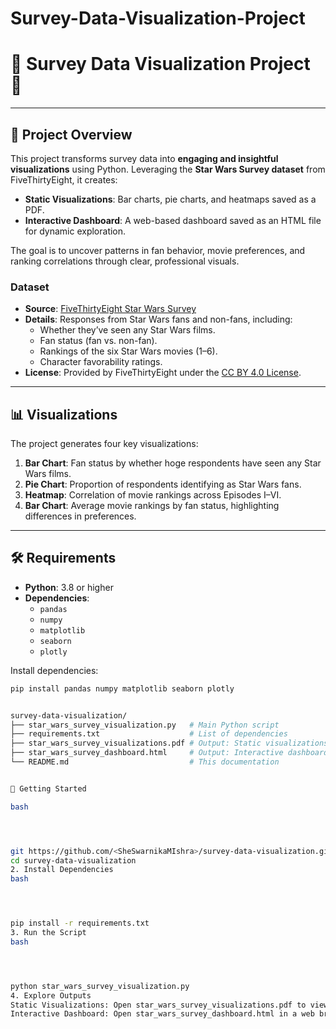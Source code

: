 # Survey-Data-Visualization-Project
# 🚀 Survey Data Visualization Project 🚀



---

## 📌 Project Overview

This project transforms survey data into **engaging and insightful visualizations** using Python. Leveraging the **Star Wars Survey dataset** from FiveThirtyEight, it creates:
- **Static Visualizations**: Bar charts, pie charts, and heatmaps saved as a PDF.
- **Interactive Dashboard**: A web-based dashboard saved as an HTML file for dynamic exploration.

The goal is to uncover patterns in fan behavior, movie preferences, and ranking correlations through clear, professional visuals.

### Dataset
- **Source**: [FiveThirtyEight Star Wars Survey](https://raw.githubusercontent.com/fivethirtyeight/data/master/star-wars-survey/StarWars.csv)
- **Details**: Responses from Star Wars fans and non-fans, including:
  - Whether they’ve seen any Star Wars films.
  - Fan status (fan vs. non-fan).
  - Rankings of the six Star Wars movies (1–6).
  - Character favorability ratings.
- **License**: Provided by FiveThirtyEight under the [CC BY 4.0 License](https://creativecommons.org/licenses/by/4.0/).

---

## 📊 Visualizations

The project generates four key visualizations:
1. **Bar Chart**: Fan status by whether hoge respondents have seen any Star Wars films.
2. **Pie Chart**: Proportion of respondents identifying as Star Wars fans.
3. **Heatmap**: Correlation of movie rankings across Episodes I–VI.
4. **Bar Chart**: Average movie rankings by fan status, highlighting differences in preferences.

---

## 🛠️ Requirements

- **Python**: 3.8 or higher
- **Dependencies**:
  - `pandas`
  - `numpy`
  - `matplotlib`
  - `seaborn`
  - `plotly`

Install dependencies:
```bash
pip install pandas numpy matplotlib seaborn plotly


survey-data-visualization/
├── star_wars_survey_visualization.py   # Main Python script
├── requirements.txt                    # List of dependencies
├── star_wars_survey_visualizations.pdf # Output: Static visualizations
├── star_wars_survey_dashboard.html     # Output: Interactive dashboard
└── README.md                           # This documentation


🚀 Getting Started

bash




git https://github.com/<SheSwarnikaMIshra>/survey-data-visualization.git
cd survey-data-visualization
2. Install Dependencies
bash




pip install -r requirements.txt
3. Run the Script
bash




python star_wars_survey_visualization.py
4. Explore Outputs
Static Visualizations: Open star_wars_survey_visualizations.pdf to view bar charts, pie charts, and heatmaps.
Interactive Dashboard: Open star_wars_survey_dashboard.html in a web browser to interact with the visualizations.
